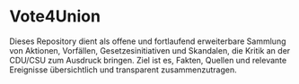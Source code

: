 # Vote4Union
Dieses Repository dient als offene und fortlaufend erweiterbare Sammlung von Aktionen, Vorfällen, Gesetzesinitiativen und Skandalen, die Kritik an der CDU/CSU zum Ausdruck bringen. Ziel ist es, Fakten, Quellen und relevante Ereignisse übersichtlich und transparent zusammenzutragen.
